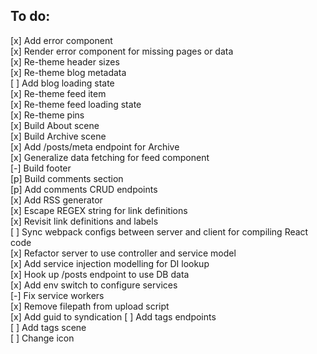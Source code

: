 ## To do:
[x] Add error component  
[x] Render error component for missing pages or data  
[x] Re-theme header sizes  
[x] Re-theme blog metadata  
[ ] Add blog loading state  
[x] Re-theme feed item  
[x] Re-theme feed loading state  
[x] Re-theme pins  
[x] Build About scene  
[x] Build Archive scene  
[x] Add /posts/meta endpoint for Archive  
[x] Generalize data fetching for feed component  
[-] Build footer  
[p] Build comments section  
[p] Add comments CRUD endpoints  
[x] Add RSS generator  
[x] Escape REGEX string for link definitions  
[x] Revisit link definitions and labels  
[ ] Sync webpack configs between server and client for compiling React code  
[x] Refactor server to use controller and service model  
[x] Add service injection modelling for DI lookup  
[x] Hook up /posts endpoint to use DB data  
[x] Add env switch to configure services  
[-] Fix service workers  
[x] Remove filepath from upload script  
[x] Add guid to syndication
[ ] Add tags endpoints  
[ ] Add tags scene  
[ ] Change icon  

